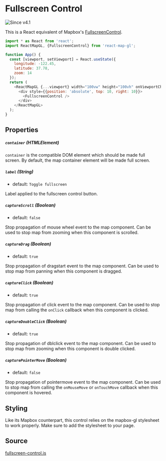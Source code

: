 # Fullscreen Control

![Since v4.1](https://img.shields.io/badge/since-v4.1-green)

This is a React equivalent of Mapbox's [FullscreenControl](https://www.mapbox.com/mapbox-gl-js/api/#fullscreencontrol).

```js
import * as React from 'react';
import ReactMapGL, {FullscreenControl} from 'react-map-gl';

function App() {
  const [viewport, setViewport] = React.useState({
    longitude: -122.45,
    latitude: 37.78,
    zoom: 14
  });
  return (
    <ReactMapGL {...viewport} width="100vw" height="100vh" onViewportChange={setViewport}>
      <div style={{position: 'absolute', top: 10, right: 10}}>
        <FullscreenControl />
      </div>
    </ReactMapGL>
  );
}
```

## Properties

##### `container` (HTMLElement)

`container` is the compatible DOM element which should be made full screen. By default, the map container element will be made full screen.

##### `label` (String)

- default: `Toggle fullscreen`

Label applied to the fullscreen control button.

##### `captureScroll` (Boolean)

- default: `false`

Stop propagation of mouse wheel event to the map component. Can be used to stop map from zooming when this component is scrolled.

##### `captureDrag` (Boolean)

- default: `true`

Stop propagation of dragstart event to the map component. Can be used to stop map from panning when this component is dragged.

##### `captureClick` (Boolean)

- default: `true`

Stop propagation of click event to the map component. Can be used to stop map from calling the `onClick` callback when this component is clicked.

##### `captureDoubleClick` (Boolean)

- default: `true`

Stop propagation of dblclick event to the map component. Can be used to stop map from zooming when this component is double clicked.

##### `capturePointerMove` (Boolean)

- default: `false`

Stop propagation of pointermove event to the map component. Can be used to stop map from calling the `onMouseMove` or `onTouchMove` callback when this component is hovered.

## Styling

Like its Mapbox counterpart, this control relies on the mapbox-gl stylesheet to work properly. Make sure to add the stylesheet to your page.

## Source
[fullscreen-control.js](https://github.com/visgl/react-map-gl/tree/6.0-release/src/components/fullscreen-control.js)

